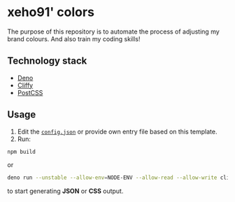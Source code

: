 # xeho91' colors

The purpose of this repository is to automate the process of adjusting my brand
colours. And also train my coding skills!

## Technology stack

- [Deno]
- [Cliffy]
- [PostCSS]

[Deno]: https://github.com/denoland/deno/
[Cliffy]: https://github.com/c4spar/deno-cliffy
[PostCSS]: https://github.com/postcss/postcss

## Usage

1. Edit the [`config.json`](./config.json) or provide own entry file based on
   this template.
2. Run:

```sh
npm build
```

or

```sh
deno run --unstable --allow-env=NODE-ENV --allow-read --allow-write cli/mod.ts build
```

to start generating **JSON** or **CSS** output.
